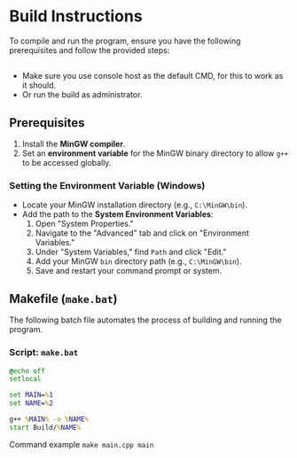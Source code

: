 # Build Instructions

To compile and run the program, ensure you have the following prerequisites and follow the provided steps:

##
- Make sure you use console host as the default CMD, for this to work as it should. 
- Or run the build as administrator. 

## Prerequisites
1. Install the **MinGW compiler**.
2. Set an **environment variable** for the MinGW binary directory to allow `g++` to be accessed globally.

### Setting the Environment Variable (Windows)
- Locate your MinGW installation directory (e.g., `C:\MinGW\bin`).
- Add the path to the **System Environment Variables**:
  1. Open "System Properties."
  2. Navigate to the "Advanced" tab and click on "Environment Variables."
  3. Under "System Variables," find `Path` and click "Edit."
  4. Add your MinGW `bin` directory path (e.g., `C:\MinGW\bin`).
  5. Save and restart your command prompt or system.

## Makefile (`make.bat`)

The following batch file automates the process of building and running the program.  

### Script: `make.bat`
```bat
@echo off
setlocal

set MAIN=%1
set NAME=%2

g++ %MAIN% -o %NAME%
start Build/%NAME%
```
Command example `make main.cpp main`
